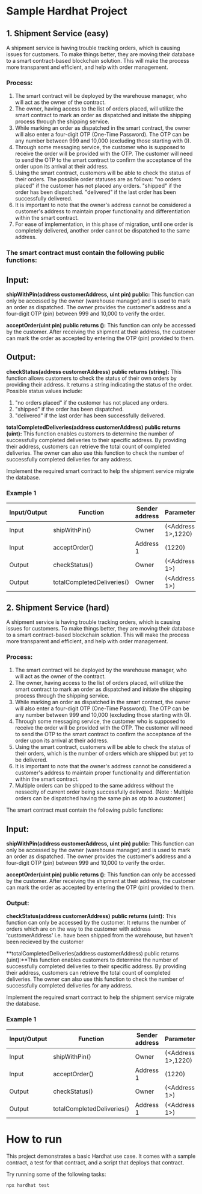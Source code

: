# Sample Hardhat Project

## 1. Shipment Service (easy)

A shipment service is having trouble tracking orders, which is causing issues for customers. To make things better, they are moving their database to a smart contract-based blockchain solution. This will make the process more transparent and efficient, and help with order management.

### Process:


1. The smart contract will be deployed by the warehouse manager, who will act as the owner of the contract.
2. The owner, having access to the list of orders placed, will utilize the smart contract to mark an order as dispatched and initiate the shipping process through the shipping service.
3. While marking an order as dispatched in the smart contract, the owner will also enter a four-digit OTP (One-Time Password). The OTP can be any number between 999 and 10,000 (excluding those starting with 0).
4. Through some messaging service, the customer who is supposed to receive the order will be provided with the OTP. The customer will need to send the OTP to the smart contract to confirm the acceptance of the order upon its arrival at their address.
5. Using the smart contract, customers will be able to check the status of their orders. The possible order statuses are as follows:
"no orders placed" if the customer has not placed any orders.
"shipped" if the order has been dispatched.
"delivered" if the last order has been successfully delivered.
6. It is important to note that the owner's address cannot be considered a customer's address to maintain proper functionality and differentiation within the smart contract.
7. For ease of implementation, in this phase of migration, until one order is completely delivered, another order cannot be dispatched to the same address.

### The smart contract must contain the following public functions:

 

## Input:
**shipWithPin(address customerAddress, uint pin) public:** This function can only be accessed by the owner (warehouse manager) and is used to mark an order as dispatched. The owner provides the customer's address and a four-digit OTP (pin) between 999 and 10,000 to verify the order.

**acceptOrder(uint pin) public returns ():** This function can only be accessed by the customer. After receiving the shipment at their address, the customer can mark the order as accepted by entering the OTP (pin) provided to them.

 

## Output:
**checkStatus(address customerAddress) public returns (string):** This function allows customers to check the status of their own orders by providing their address. It returns a string indicating the status of the order. Possible status values include:

1. "no orders placed" if the customer has not placed any orders.
2. "shipped" if the order has been dispatched.
3. "delivered" if the last order has been successfully delivered.

**totalCompletedDeliveries(address customerAddress) public returns (uint):** This function enables customers to determine the number of successfully completed deliveries to their specific address. By providing their address, customers can retrieve the total count of completed deliveries. The owner can also use this function to check the number of successfully completed deliveries for any address.

 

Implement the required smart contract to help the shipment service migrate the database.

 

### Example 1

| Input/Output | Function                   | Sender address | Parameter          | Returns     |
|--------------|----------------------------|----------------|--------------------|-------------|
| Input        | shipWithPin()              | Owner          | (<Address 1>,1220) |             |
| Input        | acceptOrder()              | Address 1      | (1220)             |             |
| Output       | checkStatus()              | Owner          | (<Address 1>)      | "delivered" |
| Output       | totalCompletedDeliveries() | Owner          | (<Address 1>)      |      1      |


 ## 2. Shipment Service (hard)

 A shipment service is having trouble tracking orders, which is causing issues for customers. To make things better, they are moving their database to a smart contract-based blockchain solution. This will make the process more transparent and efficient, and help with order management.

### Process:


1. The smart contract will be deployed by the warehouse manager, who will act as the owner of the contract.
2. The owner, having access to the list of orders placed, will utilize the smart contract to mark an order as dispatched and initiate the shipping process through the shipping service.
3. While marking an order as dispatched in the smart contract, the owner will also enter a four-digit OTP (One-Time Password). The OTP can be any number between 999 and 10,000 (excluding those starting with 0).
4. Through some messaging service, the customer who is supposed to receive the order will be provided with the OTP. The customer will need to send the OTP to the smart contract to confirm the acceptance of the order upon its arrival at their address.
5. Using the smart contract, customers will be able to check the status of their orders, which is the number of orders which are shipped but yet to be delivered.
6. It is important to note that the owner's address cannot be considered a customer's address to maintain proper functionality and differentiation within the smart contract.
7. Multiple orders can be shipped to the same address without the nessecity of current order being successfully delivered.
(Note : Multiple orders can be dispatched having the same pin as otp to a customer.)

The smart contract must contain the following public functions:

 

## Input:
**shipWithPin(address customerAddress, uint pin) public:** This function can only be accessed by the owner (warehouse manager) and is used to mark an order as dispatched. The owner provides the customer's address and a four-digit OTP (pin) between 999 and 10,000 to verify the order.

**acceptOrder(uint pin) public returns ():** This function can only be accessed by the customer. After receiving the shipment at their address, the customer can mark the order as accepted by entering the OTP (pin) provided to them.

 

### Output:
**checkStatus(address customerAddress) public returns (uint):** This function can only be accessed by the customer. It returns the number of orders which are on the way to the customer with address 'customerAddress' i.e. have been shipped from the warehouse, but haven't been recieved by the customer

**totalCompletedDeliveries(address customerAddress) public returns (uint):**This function enables customers to determine the number of successfully completed deliveries to their specific address. By providing their address, customers can retrieve the total count of completed deliveries. The owner can also use this function to check the number of successfully completed deliveries for any address.

 

Implement the required smart contract to help the shipment service migrate the database.

 

### Example 1

| Input/Output | Function                   | Sender address | Parameter          | Returns     |
|--------------|----------------------------|----------------|--------------------|-------------|
| Input        | shipWithPin()              | Owner          | (<Address 1>,1220) |             |
| Input        | acceptOrder()              | Address 1      | (1220)             |             |
| Output       | checkStatus()              | Owner          | (<Address 1>)      |      0      |
| Output       | totalCompletedDeliveries() | Address 1      | (<Address 1>)      |      1      |


# How to run

This project demonstrates a basic Hardhat use case. It comes with a sample contract, a test for that contract, and a script that deploys that contract.

Try running some of the following tasks:

```shell
npx hardhat test
```


